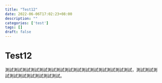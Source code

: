 ```yaml
---
title: "Test12"
date: 2022-06-06T17:02:23+08:00
description: ""
categories: ['test']
tags: []
draft: false
---
```

# Test12
測試測試測試測試測試測試測試測試測試測試測試測試測試測試測試，測試測試測試測試測試測試測試測試測試。
